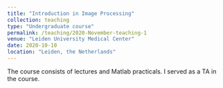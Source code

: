 ```yaml
---
title: "Introduction in Image Processing"
collection: teaching
type: "Undergraduate course"
permalink: /teaching/2020-November-teaching-1
venue: "Leiden University Medical Center"
date: 2020-10-10
location: "Leiden, the Netherlands"
---
```


The course consists of lectures and Matlab practicals. I served as a TA in the course.
